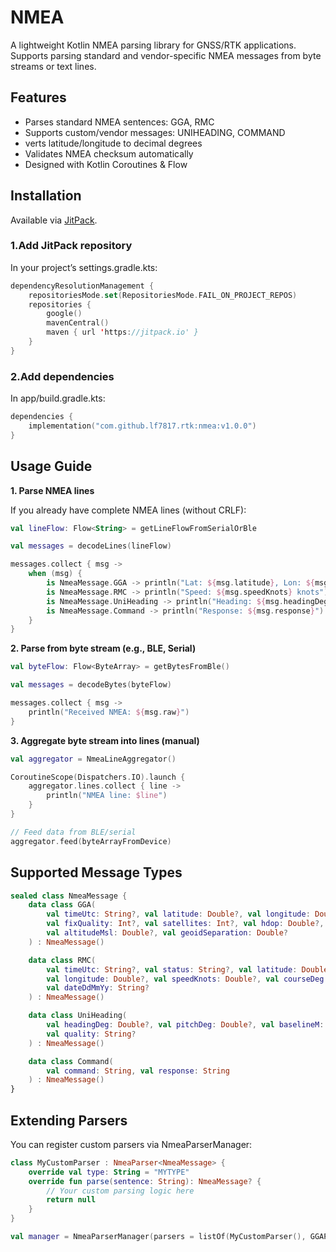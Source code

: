 # NMEA

A lightweight Kotlin NMEA parsing library for GNSS/RTK applications.
Supports parsing standard and vendor-specific NMEA messages from byte streams or text lines.

## Features
- Parses standard NMEA sentences: GGA, RMC
- Supports custom/vendor messages: UNIHEADING, COMMAND
- verts latitude/longitude to decimal degrees
- Validates NMEA checksum automatically
- Designed with Kotlin Coroutines & Flow

## Installation

Available via [JitPack](https://jitpack.io/#lf7817/rtk).

### 1.Add JitPack repository

In your project’s settings.gradle.kts:
```kotlin
dependencyResolutionManagement {
    repositoriesMode.set(RepositoriesMode.FAIL_ON_PROJECT_REPOS)
    repositories {
        google()
        mavenCentral()
        maven { url 'https://jitpack.io' }
    }
}
```

### 2.Add dependencies
In app/build.gradle.kts:

```kotlin
dependencies {
    implementation("com.github.lf7817.rtk:nmea:v1.0.0")
}
```

## Usage Guide

**1. Parse NMEA lines**

If you already have complete NMEA lines (without CRLF):

```kotlin
val lineFlow: Flow<String> = getLineFlowFromSerialOrBle

val messages = decodeLines(lineFlow)

messages.collect { msg ->
    when (msg) {
        is NmeaMessage.GGA -> println("Lat: ${msg.latitude}, Lon: ${msg.longitude}, Alt: ${msg.altitudeMsl}")
        is NmeaMessage.RMC -> println("Speed: ${msg.speedKnots} knots")
        is NmeaMessage.UniHeading -> println("Heading: ${msg.headingDeg}°")
        is NmeaMessage.Command -> println("Response: ${msg.response}")
    }
}
```

**2. Parse from byte stream (e.g., BLE, Serial)**

```kotlin
val byteFlow: Flow<ByteArray> = getBytesFromBle()

val messages = decodeBytes(byteFlow)

messages.collect { msg ->
    println("Received NMEA: ${msg.raw}")
}
```

**3. Aggregate byte stream into lines (manual)**

```kotlin
val aggregator = NmeaLineAggregator()

CoroutineScope(Dispatchers.IO).launch {
    aggregator.lines.collect { line ->
        println("NMEA line: $line")
    }
}

// Feed data from BLE/serial
aggregator.feed(byteArrayFromDevice)
```

## Supported Message Types

```kotlin
sealed class NmeaMessage {
    data class GGA(
        val timeUtc: String?, val latitude: Double?, val longitude: Double?,
        val fixQuality: Int?, val satellites: Int?, val hdop: Double?,
        val altitudeMsl: Double?, val geoidSeparation: Double?
    ) : NmeaMessage()

    data class RMC(
        val timeUtc: String?, val status: String?, val latitude: Double?,
        val longitude: Double?, val speedKnots: Double?, val courseDeg: Double?,
        val dateDdMmYy: String?
    ) : NmeaMessage()

    data class UniHeading(
        val headingDeg: Double?, val pitchDeg: Double?, val baselineM: Double?,
        val quality: String?
    ) : NmeaMessage()

    data class Command(
        val command: String, val response: String
    ) : NmeaMessage()
}
```

## Extending Parsers

You can register custom parsers via NmeaParserManager:

```kotlin
class MyCustomParser : NmeaParser<NmeaMessage> {
    override val type: String = "MYTYPE"
    override fun parse(sentence: String): NmeaMessage? {
        // Your custom parsing logic here
        return null
    }
}

val manager = NmeaParserManager(parsers = listOf(MyCustomParser(), GGAParser(), RMCParser()))
```